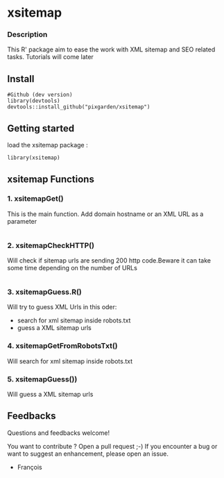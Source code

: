 # xsitemap

### Description

This R' package aim to ease the work with XML sitemap and SEO related tasks. Tutorials will come later


## Install
```
#Github (dev version)
library(devtools)
devtools::install_github("pixgarden/xsitemap")
```

## Getting started
load the xsitemap package :
```
library(xsitemap)
```

## xsitemap Functions

### 1. xsitemapGet()
This is the main function. Add domain hostname or an XML URL as a parameter 
```xsitemap_urls <- xsitemapGet("https://www.nationalarchives.gov.uk/")
```

### 2. xsitemapCheckHTTP()

Will check if sitemap urls are sending 200 http code.Beware it can take some time depending on the number of URLs

```xsitemap_urls_http <- xsitemapCheckHTTP(xsitemap_urls)
```


### 3. xsitemapGuess.R()
Will try to guess XML Urls in this oder:
- search for xml sitemap inside robots.txt
- guess a XML sitemap urls


### 4. xsitemapGetFromRobotsTxt()

Will search for xml sitemap inside robots.txt


### 5. xsitemapGuess())

Will guess a XML sitemap urls



## Feedbacks
Questions and feedbacks welcome!

You want to contribute ? Open a pull request ;-) If you encounter a bug or want to suggest an enhancement, please open an issue.

- François
